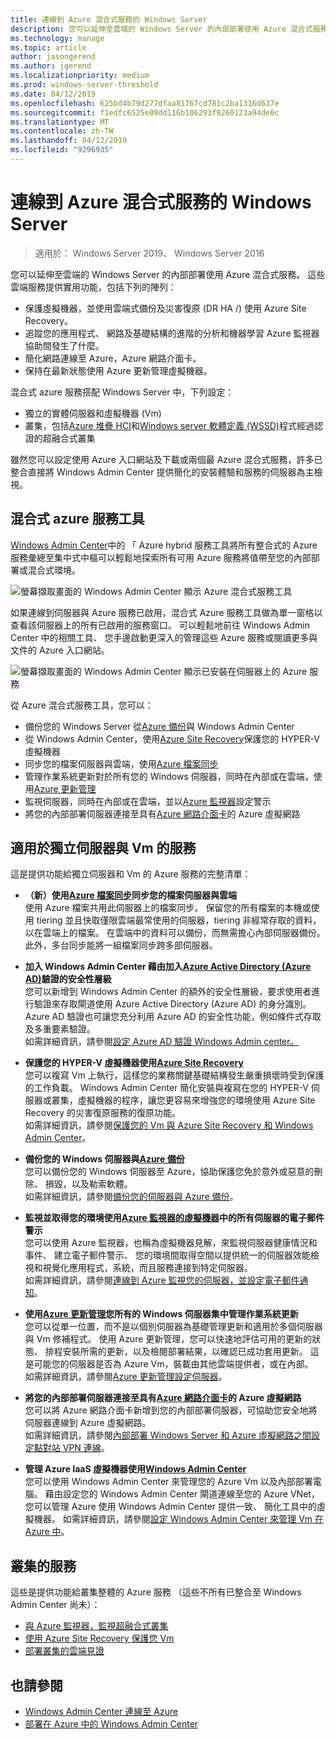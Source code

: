 ```yaml
---
title: 連線到 Azure 混合式服務的 Windows Server
description: 您可以延伸至雲端的 Windows Server 的內部部署使用 Azure 混合式服務。
ms.technology: manage
ms.topic: article
author: jasongerend
ms.author: jgerend
ms.localizationpriority: medium
ms.prod: windows-server-threshold
ms.date: 04/12/2019
ms.openlocfilehash: 625bd4b79d277dfaa81767cd781c2ba1316d637e
ms.sourcegitcommit: f1edfc6525e09dd116b106293f9260123a94de0c
ms.translationtype: MT
ms.contentlocale: zh-TW
ms.lasthandoff: 04/12/2019
ms.locfileid: "9296935"
---
```

# 連線到 Azure 混合式服務的 Windows Server

>適用於： Windows Server 2019、 Windows Server 2016

您可以延伸至雲端的 Windows Server 的內部部署使用 Azure 混合式服務。 這些雲端服務提供實用功能，包括下列的陣列：

- 保護虛擬機器，並使用雲端式備份及災害復原 (DR HA /) 使用 Azure Site Recovery。 
- 追蹤您的應用程式、 網路及基礎結構的進階的分析和機器學習 Azure 監視器協助間發生了什麼。 
- 簡化網路連線至 Azure，Azure 網路介面卡。
- 保持在最新狀態使用 Azure 更新管理虛擬機器。

混合式 azure 服務搭配 Windows Server 中，下列設定：

- 獨立的實體伺服器和虛擬機器 (Vm)
- 叢集，包括[Azure 堆疊 HCI](../../../azure-stack-hci/index.md)和[Windows server 軟體定義 (WSSD)](https://www.microsoft.com/en-us/cloud-platform/software-defined-datacenter)程式經過認證的超融合式叢集

雖然您可以設定使用 Azure 入口網站及下載或兩個最 Azure 混合式服務，許多已整合直接將 Windows Admin Center 提供簡化的安裝體驗和服務的伺服器為主檢視。

## 混合式 azure 服務工具

[Windows Admin Center](../understand/windows-admin-center.md)中的 「 Azure hybrid 服務工具將所有整合式的 Azure 服務彙總至集中式中樞可以輕鬆地探索所有可用 Azure 服務將值帶至您的內部部署或混合式環境。 

![螢幕擷取畫面的 Windows Admin Center 顯示 Azure 混合式服務工具](../media/azure-services/ahs-discover.png)

如果連線到伺服器與 Azure 服務已啟用，混合式 Azure 服務工具做為單一窗格以查看該伺服器上的所有已啟用的服務窗口。 可以輕鬆地前往 Windows Admin Center 中的相關工具、 您手邊啟動更深入的管理這些 Azure 服務或閱讀更多與文件的 Azure 入口網站。 

![螢幕擷取畫面的 Windows Admin Center 顯示已安裝在伺服器上的 Azure 服務](../media/azure-services/ahs-dayN.png)

從 Azure 混合式服務工具，您可以：
- 備份您的 Windows Server 從[Azure 備份](azure-backup.md)與 Windows Admin Center
- 從 Windows Admin Center，使用[Azure Site Recovery](azure-site-recovery.md)保護您的 HYPER-V 虛擬機器
- 同步您的檔案伺服器與雲端，使用[Azure 檔案同步](azure-file-sync.md)
- 管理作業系統更新對於所有您的 Windows 伺服器，同時在內部或在雲端，使用[Azure 更新管理](azure-update-management.md)
- 監視伺服器，同時在內部或在雲端，並以[Azure 監視器](azure-monitor.md)設定警示
- 將您的內部部署伺服器連接至具有[Azure 網路介面卡](https://aka.ms/WACNetworkAdapter)的 Azure 虛擬網路

## 適用於獨立伺服器與 Vm 的服務

這是提供功能給獨立伺服器和 Vm 的 Azure 服務的完整清單：

- **（新）使用[Azure 檔案同步](https://aka.ms/afs)同步您的檔案伺服器與雲端**  
使用 Azure 檔案共用此伺服器上的檔案同步。 保留您的所有檔案的本機或使用 tiering 並且快取僅限雲端最常使用的伺服器，tiering 非經常存取的資料，以在雲端上的檔案。 在雲端中的資料可以備份，而無需擔心內部伺服器備份。 此外，多台同步能將一組檔案同步跨多部伺服器。

- **加入 Windows Admin Center 藉由加入[Azure Active Directory (Azure AD)](https://azure.microsoft.com/services/active-directory/)驗證的安全性層級**  
您可以新增到 Windows Admin Center 的額外的安全性層級，要求使用者進行驗證來存取閘道使用 Azure Active Directory (Azure AD) 的身分識別。 Azure AD 驗證也可讓您充分利用 Azure AD 的安全性功能，例如條件式存取及多重要素驗證。  
如需詳細資訊，請參閱[設定 Azure AD 驗證 Windows Admin center。](../configure/user-access-control.md#azure-active-directory)  

- **保護您的 HYPER-V 虛擬機器使用[Azure Site Recovery](https://docs.microsoft.com/azure/site-recovery/site-recovery-overview)**  
您可以複寫 Vm 上執行，這樣您的業務關鍵基礎結構發生嚴重損壞時受到保護的工作負載。 Windows Admin Center 簡化安裝與複寫在您的 HYPER-V 伺服器或叢集，虛擬機器的程序，讓您更容易來增強您的環境使用 Azure Site Recovery 的災害復原服務的復原功能。  
如需詳細資訊，請參閱[保護您的 Vm 與 Azure Site Recovery 和 Windows Admin Center](azure-site-recovery.md)。

- **備份您的 Windows 伺服器與[Azure 備份](https://docs.microsoft.com/azure/backup/backup-overview)**  
您可以備份您的 Windows 伺服器至 Azure，協助保護您免於意外或惡意的刪除、 損毀，以及勒索軟體。  
如需詳細資訊，請參閱[備份您的伺服器與 Azure 備份](azure-backup.md)。

- **監視並取得您的環境使用[Azure 監視器的虛擬機器](https://docs.microsoft.com/azure/azure-monitor/insights/vminsights-overview)中的所有伺服器的電子郵件警示**  
您可以使用 Azure 監視器，也稱為虛擬機器見解，來監視伺服器健康情況和事件、 建立電子郵件警示、 您的環境間取得空間以提供統一的伺服器效能檢視和視覺化應用程式，系統，而且服務連接到特定伺服器。  
如需詳細資訊，請參閱[連線到 Azure 監視您的伺服器，並設定電子郵件通知](azure-monitor.md)。

- **使用[Azure 更新管理](https://docs.microsoft.com/azure/automation/automation-update-management)您所有的 Windows 伺服器集中管理作業系統更新**  
您可以從單一位置，而不是以個別伺服器為基礎管理更新和適用於多個伺服器與 Vm 修補程式。 使用 Azure 更新管理，您可以快速地評估可用的更新的狀態、 排程安裝所需的更新，以及檢閱部署結果，以確認已成功套用更新。 這是可能您的伺服器是否為 Azure Vm，裝載由其他雲端提供者，或在內部。  
如需詳細資訊，請參閱[Azure 更新管理設定伺服器](azure-update-management.md)。

- **將您的內部部署伺服器連接至具有[Azure 網路介面卡](https://aka.ms/WACNetworkAdapter)的 Azure 虛擬網路**  
您可以將 Azure 網路介面卡新增到您的內部部署伺服器，可協助您安全地將伺服器連線到 Azure 虛擬網路。  
如需詳細資訊，請參閱[內部部署 Windows Server 和 Azure 虛擬網路之間設定點對站 VPN 連線](https://aka.ms/WACNetworkAdapter)。

- **管理 Azure IaaS 虛擬機器使用[Windows Admin Center](manage-azure-vms.md)**  
您可以使用 Windows Admin Center 來管理您的 Azure Vm 以及內部部署電腦。 藉由設定您的 Windows Admin Center 閘道連線至您的 Azure VNet，您可以管理 Azure 使用 Windows Admin Center 提供一致、 簡化工具中的虛擬機器。 如需詳細資訊，請參閱[設定 Windows Admin Center 來管理 Vm 在 Azure 中](manage-azure-vms.md)。

## 叢集的服務

這些是提供功能給叢集整體的 Azure 服務 （這些不所有已整合至 Windows Admin Center 尚未）：

- [與 Azure 監視器，監視超融合式叢集](../../../storage/storage-spaces/configure-azure-monitor.md)
- [使用 Azure Site Recovery 保護您 Vm](azure-site-recovery.md)
- [部署叢集的雲端見證](../../../failover-clustering/deploy-cloud-witness.md)

## 也請參閱

- [Windows Admin Center 連線至 Azure](azure-integration.md)
- [部署在 Azure 中的 Windows Admin Center](deploy-wac-in-azure.md)